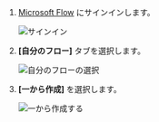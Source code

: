 1. [Microsoft Flow](https://flow.microsoft.com) にサインインします。
   
    ![サインイン](media/modern-approvals/sign-in.png)
2. **[自分のフロー]** タブを選択します。
   
    ![自分のフローの選択](media/modern-approvals/select-my-flows.png)
3. **[一から作成]** を選択します。
   
    ![一から作成する](media/modern-approvals/blank-template.png)

